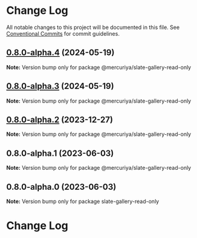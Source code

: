 # Change Log

All notable changes to this project will be documented in this file.
See [Conventional Commits](https://conventionalcommits.org) for commit guidelines.

## [0.8.0-alpha.4](https://github.com/newsiberian/slate-plugins/compare/@mercuriya/slate-gallery-read-only@0.8.0-alpha.3...@mercuriya/slate-gallery-read-only@0.8.0-alpha.4) (2024-05-19)

**Note:** Version bump only for package @mercuriya/slate-gallery-read-only





## [0.8.0-alpha.3](https://github.com/newsiberian/slate-plugins/compare/@mercuriya/slate-gallery-read-only@0.8.0-alpha.2...@mercuriya/slate-gallery-read-only@0.8.0-alpha.3) (2024-05-19)

**Note:** Version bump only for package @mercuriya/slate-gallery-read-only





## [0.8.0-alpha.2](https://github.com/newsiberian/slate-plugins/compare/@mercuriya/slate-gallery-read-only@0.8.0-alpha.1...@mercuriya/slate-gallery-read-only@0.8.0-alpha.2) (2023-12-27)

**Note:** Version bump only for package @mercuriya/slate-gallery-read-only





## 0.8.0-alpha.1 (2023-06-03)

**Note:** Version bump only for package @mercuriya/slate-gallery-read-only





## 0.8.0-alpha.0 (2023-06-03)

**Note:** Version bump only for package slate-gallery-read-only





# Change Log
